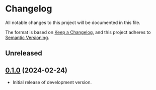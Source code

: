 # Changelog

All notable changes to this project will be documented in this file.

The format is based on [Keep a Changelog][1],
and this project adheres to [Semantic Versioning][2].

[1]: https://keepachangelog.com/en/1.0.0/
[2]: https://semver.org/spec/v2.0.0.html

## Unreleased

## [0.1.0][v0.1.0] (2024-02-24)

- Initial release of development version.

[v0.1.0]: https://github.com/m15a/fennel-bunko/tree/v0.1.0

